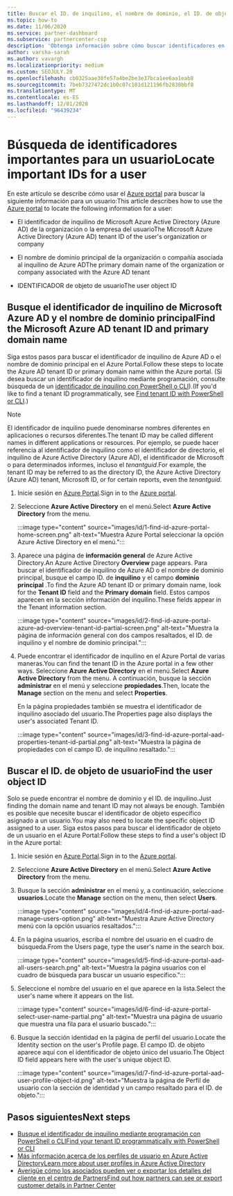 ```yaml
---
title: Buscar el ID. de inquilino, el nombre de dominio, el ID. de objeto de usuario
ms.topic: how-to
ms.date: 11/06/2020
ms.service: partner-dashboard
ms.subservice: partnercenter-csp
description: 'Obtenga información sobre cómo buscar identificadores en el Azure Portal: el identificador de inquilino de Azure AD de una organización, el nombre de dominio o el identificador de objeto de usuario específico. Algunas tareas necesitan esta información.'
author: varsha-sarah
ms.author: vavargh
ms.localizationpriority: medium
ms.custom: SEOJULY.20
ms.openlocfilehash: cb0325aae30fe57a4be2be3e37bca1ee6aa1eab8
ms.sourcegitcommit: 7beb7327472dc1b0c07c101d121196fb2830bbf8
ms.translationtype: MT
ms.contentlocale: es-ES
ms.lasthandoff: 12/01/2020
ms.locfileid: "96439234"
---
```

# <a name="locate-important-ids-for-a-user"></a><span data-ttu-id="26fd3-104">Búsqueda de identificadores importantes para un usuario</span><span class="sxs-lookup"><span data-stu-id="26fd3-104">Locate important IDs for a user</span></span>

<span data-ttu-id="26fd3-105">En este artículo se describe cómo usar el [Azure portal](https://portal.azure.com/) para buscar la siguiente información para un usuario:</span><span class="sxs-lookup"><span data-stu-id="26fd3-105">This article describes how to use the [Azure portal](https://portal.azure.com/) to locate the following information for a user:</span></span>

- <span data-ttu-id="26fd3-106">El identificador de inquilino de Microsoft Azure Active Directory (Azure AD) de la organización o la empresa del usuario</span><span class="sxs-lookup"><span data-stu-id="26fd3-106">The Microsoft Azure Active Directory (Azure AD) tenant ID of the user's organization or company</span></span>

- <span data-ttu-id="26fd3-107">El nombre de dominio principal de la organización o compañía asociada al inquilino de Azure AD</span><span class="sxs-lookup"><span data-stu-id="26fd3-107">The primary domain name of the organization or company associated with the Azure AD tenant</span></span>

- <span data-ttu-id="26fd3-108">IDENTIFICADOR de objeto de usuario</span><span class="sxs-lookup"><span data-stu-id="26fd3-108">The user object ID</span></span>

## <a name="find-the-microsoft-azure-ad-tenant-id-and-primary-domain-name"></a><span data-ttu-id="26fd3-109">Busque el identificador de inquilino de Microsoft Azure AD y el nombre de dominio principal</span><span class="sxs-lookup"><span data-stu-id="26fd3-109">Find the Microsoft Azure AD tenant ID and primary domain name</span></span>

<span data-ttu-id="26fd3-110">Siga estos pasos para buscar el identificador de inquilino de Azure AD o el nombre de dominio principal en el Azure Portal.</span><span class="sxs-lookup"><span data-stu-id="26fd3-110">Follow these steps to locate the Azure AD tenant ID or primary domain name within the Azure portal.</span></span> <span data-ttu-id="26fd3-111">(Si desea buscar un identificador de inquilino mediante programación, consulte búsqueda de un [identificador de inquilino con PowerShell o CLI](/azure/active-directory/fundamentals/active-directory-how-to-find-tenant.md#find-tenant-id-with-powershell)).</span><span class="sxs-lookup"><span data-stu-id="26fd3-111">(If you'd like to find a tenant ID programmatically, see [Find tenant ID with PowerShell or CLI](/azure/active-directory/fundamentals/active-directory-how-to-find-tenant.md#find-tenant-id-with-powershell).)</span></span>

> [!NOTE]
> <span data-ttu-id="26fd3-112">El identificador de inquilino puede denominarse nombres diferentes en aplicaciones o recursos diferentes.</span><span class="sxs-lookup"><span data-stu-id="26fd3-112">The tenant ID may be called different names in different applications or resources.</span></span> <span data-ttu-id="26fd3-113">Por ejemplo, se puede hacer referencia al identificador de inquilino como el identificador de directorio, el inquilino de Azure Active Directory (Azure AD), el identificador de Microsoft o para determinados informes, incluso el *tenantguid*.</span><span class="sxs-lookup"><span data-stu-id="26fd3-113">For example, the tenant ID may be referred to as the directory ID, the Azure Active Directory (Azure AD) tenant, Microsoft ID, or for certain reports, even the *tenantguid*.</span></span>

1. <span data-ttu-id="26fd3-114">Inicie sesión en [Azure Portal](https://portal.azure.com/).</span><span class="sxs-lookup"><span data-stu-id="26fd3-114">Sign in to the [Azure portal](https://portal.azure.com/).</span></span>

2. <span data-ttu-id="26fd3-115">Seleccione **Azure Active Directory** en el menú.</span><span class="sxs-lookup"><span data-stu-id="26fd3-115">Select **Azure Active Directory** from the menu.</span></span>

   :::image type="content" source="images/id/1-find-id-azure-portal-home-screen.png" alt-text="Muestra Azure Portal seleccionar la opción Azure Active Directory en el menú.":::

3. <span data-ttu-id="26fd3-117">Aparece una página de **información general** de Azure Active Directory.</span><span class="sxs-lookup"><span data-stu-id="26fd3-117">An Azure Active Directory **Overview** page appears.</span></span> <span data-ttu-id="26fd3-118">Para buscar el identificador de inquilino de Azure AD o el nombre de dominio principal, busque el campo ID. de **inquilino** y el campo **dominio principal** .</span><span class="sxs-lookup"><span data-stu-id="26fd3-118">To find the Azure AD tenant ID or primary domain name, look for the **Tenant ID** field and the **Primary domain** field.</span></span> <span data-ttu-id="26fd3-119">Estos campos aparecen en la sección información del inquilino.</span><span class="sxs-lookup"><span data-stu-id="26fd3-119">These fields appear in the Tenant information section.</span></span>

   :::image type="content" source="images/id/2-find-id-azure-portal-azure-ad-overview-tenant-id-partial-screen.png" alt-text="Muestra la página de información general con dos campos resaltados, el ID. de inquilino y el nombre de dominio principal.":::

4. <span data-ttu-id="26fd3-121">Puede encontrar el identificador de inquilino en el Azure Portal de varias maneras.</span><span class="sxs-lookup"><span data-stu-id="26fd3-121">You can find the tenant ID in the Azure portal in a few other ways.</span></span> <span data-ttu-id="26fd3-122">Seleccione **Azure Active Directory** en el menú.</span><span class="sxs-lookup"><span data-stu-id="26fd3-122">Select **Azure Active Directory** from the menu.</span></span> <span data-ttu-id="26fd3-123">A continuación, busque la sección **administrar** en el menú y seleccione **propiedades**.</span><span class="sxs-lookup"><span data-stu-id="26fd3-123">Then, locate the **Manage** section on the menu and select **Properties**.</span></span>

   <span data-ttu-id="26fd3-124">En la página propiedades también se muestra el identificador de inquilino asociado del usuario.</span><span class="sxs-lookup"><span data-stu-id="26fd3-124">The Properties page also displays the user's associated Tenant ID.</span></span>

   :::image type="content" source="images/id/3-find-id-azure-portal-aad-properties-tenant-id-partial.png" alt-text="Muestra la página de propiedades con el campo ID. de inquilino resaltado.":::

## <a name="find-the-user-object-id"></a><span data-ttu-id="26fd3-126">Buscar el ID. de objeto de usuario</span><span class="sxs-lookup"><span data-stu-id="26fd3-126">Find the user object ID</span></span>

<span data-ttu-id="26fd3-127">Solo se puede encontrar el nombre de dominio y el ID. de inquilino.</span><span class="sxs-lookup"><span data-stu-id="26fd3-127">Just finding the domain name and tenant ID may not always be enough.</span></span> <span data-ttu-id="26fd3-128">También es posible que necesite buscar el identificador de objeto específico asignado a un usuario.</span><span class="sxs-lookup"><span data-stu-id="26fd3-128">You may also need to locate the specific object ID assigned to a user.</span></span> <span data-ttu-id="26fd3-129">Siga estos pasos para buscar el identificador de objeto de un usuario en el Azure Portal:</span><span class="sxs-lookup"><span data-stu-id="26fd3-129">Follow these steps to find a user's object ID in the Azure portal:</span></span>

1. <span data-ttu-id="26fd3-130">Inicie sesión en [Azure Portal](https://portal.azure.com/).</span><span class="sxs-lookup"><span data-stu-id="26fd3-130">Sign in to the [Azure portal](https://portal.azure.com/).</span></span>

2. <span data-ttu-id="26fd3-131">Seleccione **Azure Active Directory** en el menú.</span><span class="sxs-lookup"><span data-stu-id="26fd3-131">Select **Azure Active Directory** from the menu.</span></span>

3. <span data-ttu-id="26fd3-132">Busque la sección **administrar** en el menú y, a continuación, seleccione **usuarios**.</span><span class="sxs-lookup"><span data-stu-id="26fd3-132">Locate the **Manage** section on the menu, then select **Users**.</span></span>

      :::image type="content" source="images/id/4-find-id-azure-portal-aad-manage-users-option.png" alt-text="Muestra Azure Active Directory menú con la opción usuarios resaltados.":::

4. <span data-ttu-id="26fd3-134">En la página usuarios, escriba el nombre del usuario en el cuadro de búsqueda.</span><span class="sxs-lookup"><span data-stu-id="26fd3-134">From the Users page, type the user's name in the search box.</span></span>

      :::image type="content" source="images/id/5-find-id-azure-portal-aad-all-users-search.png" alt-text="Muestra la página usuarios con el cuadro de búsqueda para buscar un usuario específico.":::

5. <span data-ttu-id="26fd3-136">Seleccione el nombre del usuario en el que aparece en la lista.</span><span class="sxs-lookup"><span data-stu-id="26fd3-136">Select the user's name where it appears on the list.</span></span>  

      :::image type="content" source="images/id/6-find-id-azure-portal-select-user-name-partial.png" alt-text="Muestra una página de usuario que muestra una fila para el usuario buscado.":::

6. <span data-ttu-id="26fd3-138">Busque la sección identidad en la página de perfil del usuario.</span><span class="sxs-lookup"><span data-stu-id="26fd3-138">Locate the Identity section on the user's Profile page.</span></span> <span data-ttu-id="26fd3-139">El campo ID. de objeto aparece aquí con el identificador de objeto único del usuario.</span><span class="sxs-lookup"><span data-stu-id="26fd3-139">The Object ID field appears here with the user's unique object ID.</span></span>

      :::image type="content" source="images/id/7-find-id-azure-portal-aad-user-profile-object-id.png" alt-text="Muestra la página de Perfil de usuario con la sección de identidad y un campo resaltado para el ID. de objeto.":::

## <a name="next-steps"></a><span data-ttu-id="26fd3-141">Pasos siguientes</span><span class="sxs-lookup"><span data-stu-id="26fd3-141">Next steps</span></span>

- [<span data-ttu-id="26fd3-142">Busque el identificador de inquilino mediante programación con PowerShell o CLI</span><span class="sxs-lookup"><span data-stu-id="26fd3-142">Find your tenant ID programmatically with PowerShell or CLI</span></span>](/azure/active-directory/fundamentals/active-directory-how-to-find-tenant)
- [<span data-ttu-id="26fd3-143">Más información acerca de los perfiles de usuario en Azure Active Directory</span><span class="sxs-lookup"><span data-stu-id="26fd3-143">Learn more about user profiles in Azure Active Directory</span></span>](/azure/active-directory/fundamentals/active-directory-users-profile-azure-portal)
- [<span data-ttu-id="26fd3-144">Averigüe cómo los asociados pueden ver o exportar los detalles del cliente en el centro de Partners</span><span class="sxs-lookup"><span data-stu-id="26fd3-144">Find out how partners can see or export customer details in Partner Center</span></span>](see-your-customer-list.md)

